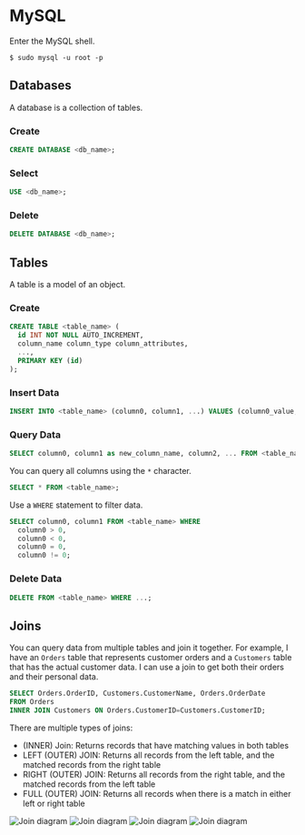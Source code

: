 # MySQL

Enter the MySQL shell.
```
$ sudo mysql -u root -p
```

## Databases
A database is a collection of tables.

### Create
```sql
CREATE DATABASE <db_name>;
```

### Select
```sql
USE <db_name>;
```

### Delete
```sql
DELETE DATABASE <db_name>;
```

## Tables
A table is a model of an object.

### Create
```sql
CREATE TABLE <table_name> (
  id INT NOT NULL AUTO_INCREMENT,
  column_name column_type column_attributes,
  ...,
  PRIMARY KEY (id)
);
```

### Insert Data
```sql
INSERT INTO <table_name> (column0, column1, ...) VALUES (column0_value, column1_value, ...), (column0_value, column1_value, ...), ...;
```

### Query Data
```sql
SELECT column0, column1 as new_column_name, column2, ... FROM <table_name>;
```

You can query all columns using the `*` character.

```sql
SELECT * FROM <table_name>;
```

Use a `WHERE` statement to filter data.

```sql
SELECT column0, column1 FROM <table_name> WHERE
  column0 > 0,
  column0 < 0,
  column0 = 0,
  column0 != 0;
```

### Delete Data
```sql
DELETE FROM <table_name> WHERE ...;
```

## Joins
You can query data from multiple tables and join it together. For example, I have an `Orders` table that represents customer 
orders and a `Customers` table that has the actual customer data. I can use a join to get both their orders and their personal data.

```sql
SELECT Orders.OrderID, Customers.CustomerName, Orders.OrderDate
FROM Orders
INNER JOIN Customers ON Orders.CustomerID=Customers.CustomerID;
```

There are multiple types of joins:

- (INNER) Join: Returns records that have matching values in both tables
- LEFT (OUTER) JOIN: Returns all records from the left table, and the matched records from the right table
- RIGHT (OUTER) JOIN: Returns all records from the right table, and the matched records from the left table
- FULL (OUTER) JOIN: Returns all records when there is a match in either left or right table

<img src="https://www.w3schools.com/sql/img_innerjoin.gif" alt="Join diagram">

<img src="https://www.w3schools.com/sql/img_leftjoin.gif" alt="Join diagram">

<img src="https://www.w3schools.com/sql/img_rightjoin.gif" alt="Join diagram">

<img src="https://www.w3schools.com/sql/img_fulljoin.gif" alt="Join diagram">

